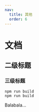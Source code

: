 ```yaml
---
nav:
  title: 其他
  order: 6
---
```


# 文档

## 二级标题

### 三级标题

```
npm run build
npm run build
```

Balabala...
